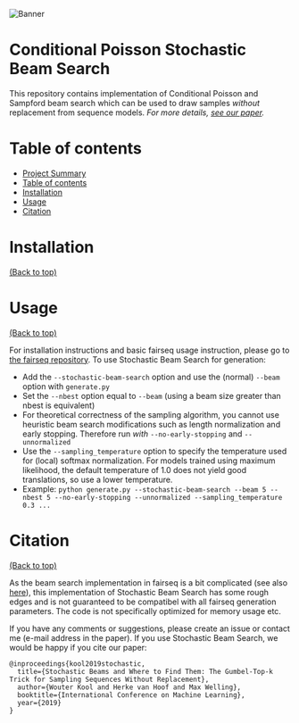 ![Banner](https://github.com/AfraAmini/cpsbs/blob/main/header.jpg)

# Conditional Poisson Stochastic Beam Search

This repository contains implementation of Conditional Poisson and Sampford beam search which can be used to draw samples *without* replacement from sequence models.
*For more details, [see our paper](link).*

# Table of contents
- [Project Summary](#conditional-poisson-beams)
- [Table of contents](#table-of-contents)
- [Installation](#installation)
- [Usage](#usage)
- [Citation](#citation)

# Installation
[(Back to top)](#table-of-contents)


# Usage 
[(Back to top)](#table-of-contents)

For installation instructions and basic fairseq usage instruction, please go to [the fairseq repository](https://github.com/pytorch/fairseq).
To use Stochastic Beam Search for generation:
- Add the ``--stochastic-beam-search`` option and use the (normal) ``--beam`` option with ``generate.py``
- Set the ``--nbest`` option equal to ``--beam`` (using a beam size greater than nbest is equivalent)
- For theoretical correctness of the sampling algorithm, you cannot use heuristic beam search modifications such as length normalization and early stopping. Therefore run *with* ``--no-early-stopping`` and ``--unnormalized``
- Use the ``--sampling_temperature`` option to specify the temperature used for (local) softmax normalization. For models trained using maximum likelihood, the default temperature of 1.0 does not yield good translations, so use a lower temperature.
- Example: ``python generate.py --stochastic-beam-search --beam 5 --nbest 5 --no-early-stopping --unnormalized --sampling_temperature 0.3 ...``

# Citation
[(Back to top)](#table-of-contents)

As the beam search implementation in fairseq is a bit complicated (see also [here](https://github.com/pytorch/fairseq/issues/535)), this implementation of Stochastic Beam Search has some rough edges and is not guaranteed to be compatibel with all fairseq generation parameters.
The code is not specifically optimized for memory usage etc.

If you have any comments or suggestions, please create an issue or contact me (e-mail address in the paper). If you use Stochastic Beam Search, we would be happy if you cite our paper: 
```
@inproceedings{kool2019stochastic,
  title={Stochastic Beams and Where to Find Them: The Gumbel-Top-k Trick for Sampling Sequences Without Replacement},
  author={Wouter Kool and Herke van Hoof and Max Welling},
  booktitle={International Conference on Machine Learning},
  year={2019}
}
```